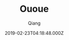 ---
title: Ououe
github: https://github.com/tolking/vuepress-theme-ououe
demo: https://ououe.com/
author: Qiang
ssg:
  - Vuepress
cms:
  - Markdown
date: 2019-02-23T04:18:48.000Z
description: A blog theme for VuePress
draft: false
publish_date: '2019-02-23T04:18:48Z'
update_date: '2020-12-02T06:49:27Z'
github_star: 78
github_fork: 22
---